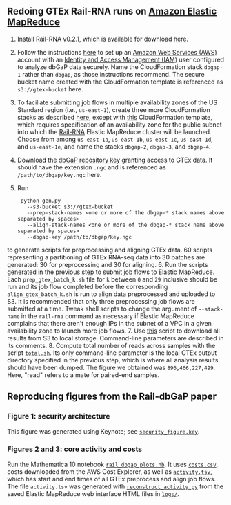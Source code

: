 ## Redoing GTEx Rail-RNA runs on [Amazon Elastic MapReduce](https://aws.amazon.com/elasticmapreduce/)

1. Install Rail-RNA v0.2.1, which is available for download [here](https://github.com/nellore/rail/raw/master/releases/install_rail-rna-0.2.1).
2. Follow the instructions [here](http://docs.rail.bio/dbgap/) to set up an [Amazon Web Services (AWS)](https://aws.amazon.com/) account with an [Identity and Access Management (IAM)](https://aws.amazon.com/iam/) user configured to analyze dbGaP data securely. Name the  CloudFormation stack `dbgap-1` rather than `dbgap`, as those instructions recommend.  The secure bucket name created with the CloudFormation template is referenced as `s3://gtex-bucket` here.
3. To faciliate submitting job flows in multiple availability zones of the US Standard region (i.e., `us-east-1`), create three more CloudFormation stacks as described [here](http://docs.rail.bio/dbgap/#create-a-secure-cloudformation-stack-administrator), except with [this](https://raw.githubusercontent.com/nellore/rail/master/src/cloudformation/dbgap_minus_cloudtrail.template) CloudFormation template, which requires specification of an availability zone for the public subnet into which the [Rail-RNA](http://rail.bio) Elastic MapReduce cluster will be launched. Choose from among `us-east-1a`, `us-east-1b`, `us-east-1c`, `us-east-1d`, and `us-east-1e`, and name the stacks `dbgap-2`, `dbgap-3`, and `dbgap-4`.
4. Download the [dbGaP repository key](http://www.ncbi.nlm.nih.gov/books/NBK63512/#Download.are_downloaded_files_encrypted) granting access to GTEx data. It should have the extension `.ngc` and is referenced as `/path/to/dbgap/key.ngc` here.
5. Run

        python gen.py
          --s3-bucket s3://gtex-bucket
          --prep-stack-names <one or more of the dbgap-* stack names above separated by spaces>
          --align-stack-names <one or more of the dbgap-* stack name above separated by spaces>
          --dbgap-key /path/to/dbgap/key.ngc
  
  to generate scripts for preprocessing and aligning GTEx data. 60 scripts representing a partitioning of GTEx RNA-seq data into 30 batches are generated: 30 for preprocessing and 30 for aligning.
6. Run the scripts generated in the previous step to submit job flows to Elastic MapReduce. Each `prep_gtex_batch_k.sh` file for `k` between `0` and `29` inclusive should be run and its job flow completed before the corresponding `align_gtex_batch_k.sh` is run to align data preprocessed and uploaded to S3. It is recommended that only three preprocessing job flows are submitted at a time. Tweak shell scripts to change the argument of `--stack-name` in the `rail-rna` command as necessary if Elastic MapReduce complains that there aren't enough IPs in the subnet of a VPC in a given availability zone to launch more job flows.
7. Use [this](https://github.com/nellore/runs/blob/master/gtex/download.sh) script to download all results from S3 to local storage. Command-line parameters are described in its comments.
8. Compute total number of reads across samples with the script [`total.sh`](total.sh). Its only command-line parameter is the local GTEx output directory specified in the previous step, which is where all analysis results should have been dumped. The figure we obtained was `896,466,227,499`. Here, "read" refers to a mate for paired-end samples.

## Reproducing figures from the Rail-dbGaP paper

### Figure 1: security architecture
This figure was generated using Keynote; see [`security_figure.key`](security_figure.key).

### Figures 2 and 3: core activity and costs
Run the Mathematica 10 notebook [`rail_dbgap_plots.nb`](rail_dbgap_plots.nb). It uses [`costs.csv`](costs.csv), costs downloaded from the AWS Cost Explorer, as well as [`activity.tsv`](activity.tsv), which has start and end times of all GTEx preprocess and align job flows. The file `activity.tsv` was generated with [`reconstruct_activity.py`](reconstruct_activity.py) from the saved Elastic MapReduce web interface HTML files in [`logs/`](logs/).
